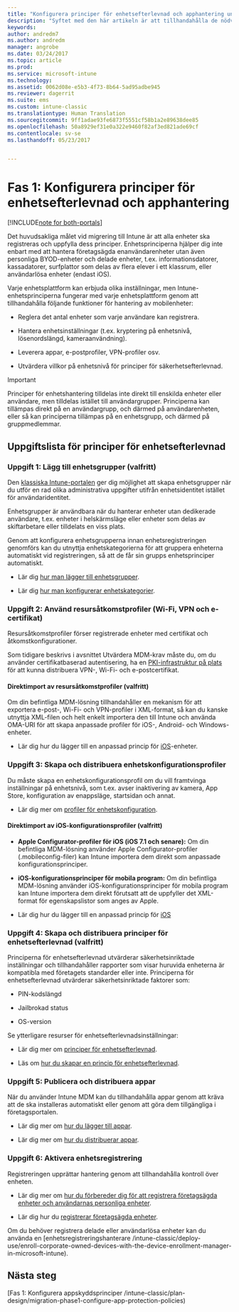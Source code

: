 ```yaml
---
title: "Konfigurera principer för enhetsefterlevnad och apphantering under en Intune-migrering | Microsoft Docs"
description: "Syftet med den här artikeln är att tillhandahålla de nödvändiga åtgärder som krävs för att konfigurera enhetsefterlevnad och apphantering under en Intune-migrering."
keywords: 
author: andredm7
ms.author: andredm
manager: angrobe
ms.date: 03/24/2017
ms.topic: article
ms.prod: 
ms.service: microsoft-intune
ms.technology: 
ms.assetid: 0062d08e-e5b3-4f73-8b64-5ad95adbe945
ms.reviewer: dagerrit
ms.suite: ems
ms.custom: intune-classic
ms.translationtype: Human Translation
ms.sourcegitcommit: 9ff1adae93fe6873f5551cf58b1a2e89638dee85
ms.openlocfilehash: 50a8929ef31e0a322e9460f82af3ed821ade69cf
ms.contentlocale: sv-se
ms.lasthandoff: 05/23/2017


---
```


# <a name="phase-1-configure-device-compliance-and-app-management-policies"></a>Fas 1: Konfigurera principer för enhetsefterlevnad och apphantering

[!INCLUDE[note for both-portals](../includes/note-for-both-portals.md)]

Det huvudsakliga målet vid migrering till Intune är att alla enheter ska registreras och uppfylla dess principer. Enhetsprinciperna hjälper dig inte enbart med att hantera företagsägda enanvändarenheter utan även personliga BYOD-enheter och delade enheter, t.ex. informationsdatorer, kassadatorer, surfplattor som delas av flera elever i ett klassrum, eller användarlösa enheter (endast iOS).

Varje enhetsplattform kan erbjuda olika inställningar, men Intune-enhetsprinciperna fungerar med varje enhetsplattform genom att tillhandahålla följande funktioner för hantering av mobilenheter:

-   Reglera det antal enheter som varje användare kan registrera.

-   Hantera enhetsinställningar (t.ex. kryptering på enhetsnivå, lösenordslängd, kameraanvändning).

-   Leverera appar, e-postprofiler, VPN-profiler osv.

-   Utvärdera villkor på enhetsnivå för principer för säkerhetsefterlevnad.

> [!IMPORTANT]
> Principer för enhetshantering tilldelas inte direkt till enskilda enheter eller användare, men tilldelas istället till användargrupper. Principerna kan tillämpas direkt på en användargrupp, och därmed på användarenheten, eller så kan principerna tillämpas på en enhetsgrupp, och därmed på gruppmedlemmar.

## <a name="task-list-for-device-compliance-policies"></a>Uppgiftslista för principer för enhetsefterlevnad

### <a name="task-1-add-device-groups-optional"></a>Uppgift 1: Lägg till enhetsgrupper (valfritt)

Den [klassiska Intune-portalen](https://manage.microsoft.com/) ger dig möjlighet att skapa enhetsgrupper när du utför en rad olika administrativa uppgifter utifrån enhetsidentitet istället för användaridentitet.

Enhetsgrupper är användbara när du hanterar enheter utan dedikerade användare, t.ex. enheter i helskärmsläge eller enheter som delas av skiftarbetare eller tilldelats en viss plats.

Genom att konfigurera enhetsgrupperna innan enhetsregistreringen genomförs kan du utnyttja enhetskategorierna för att gruppera enheterna automatiskt vid registreringen, så att de får sin grupps enhetsprinciper automatiskt.

-   Lär dig [hur man lägger till enhetsgrupper](/intune-classic/get-started/start-with-a-paid-subscription-to-microsoft-intune-step-5).

-   Lär dig [hur man konfigurerar enhetskategorier](/intune-classic/deploy-use/categorize-devices-with-device-group-mapping-in-microsoft-intune).

### <a name="task-2-use-resource-access-profiles-wi-fi-vpn-and-email-certificates"></a>Uppgift 2: Använd resursåtkomstprofiler (Wi-Fi, VPN och e-certifikat)

Resursåtkomstprofiler förser registrerade enheter med certifikat och åtkomstkonfigurationer.

Som tidigare beskrivs i avsnittet Utvärdera MDM-krav måste du, om du använder certifikatbaserad autentisering, ha en [PKI-infrastruktur på plats](/intune-classic/deploy-use/secure-resource-access-with-certificate-profiles) för att kunna distribuera VPN-, Wi-Fi- och e-postcertifikat.

#### <a name="direct-import-of-resource-access-profiles-optional"></a>Direktimport av resursåtkomstprofiler (valfritt)

Om din befintliga MDM-lösning tillhandahåller en mekanism för att exportera e-post-, Wi-Fi- och VPN-profiler i XML-format, så kan du kanske utnyttja XML-filen och helt enkelt importera den till Intune och använda OMA-URI för att skapa anpassade profiler för iOS-, Android- och Windows-enheter.

-   Lär dig hur du lägger till en anpassad princip för [iOS](/intune-classic/deploy-use/windows-10-policy-settings-in-microsoft-intune)-enheter.

### <a name="task-3-create-and-deploy-device-configuration-profiles"></a>Uppgift 3: Skapa och distribuera enhetskonfigurationsprofiler

Du måste skapa en enhetskonfigurationsprofil om du vill framtvinga inställningar på enhetsnivå, som t.ex. avser inaktivering av kamera, App Store, konfiguration av enappsläge, startsidan och annat.

- Lär dig mer om [profiler för enhetskonfiguration](https://docs.microsoft.com/intune/device-profile-create).

####  <a name="direct-import-of-ios-configuration-profiles-optional"></a>Direktimport av iOS-konfigurationsprofiler (valfritt)

-   **Apple Configurator-profiler för iOS (iOS 7.1 och senare):** Om din befintliga MDM-lösning använder Apple Configurator-profiler (.mobileconfig-filer) kan Intune importera dem direkt som anpassade konfigurationsprinciper.

-   **iOS-konfigurationsprinciper för mobila program:** Om din befintliga MDM-lösning använder iOS-konfigurationsprinciper för mobila program kan Intune importera dem direkt förutsatt att de uppfyller det XML-format för egenskapslistor som anges av Apple.

- Lär dig hur du lägger till en anpassad princip för [iOS](/intune-classic/deploy-use/ios-policy-settings-in-microsoft-intune#custom-policy-settings)

### <a name="task-4-create-and-deploy-device-compliance-policies-optional"></a>Uppgift 4: Skapa och distribuera principer för enhetsefterlevnad (valfritt)

Principerna för enhetsefterlevnad utvärderar säkerhetsinriktade inställningar och tillhandahåller rapporter som visar huruvida enheterna är kompatibla med företagets standarder eller inte. Principerna för enhetsefterlevnad utvärderar säkerhetsinriktade faktorer som:

-   PIN-kodslängd

-   Jailbrokad status

-   OS-version

Se ytterligare resurser för enhetsefterlevnadsinställningar:

-   Lär dig mer om [principer för enhetsefterlevnad](/intune-classic/deploy-use/introduction-to-device-compliance-policies-in-microsoft-intune).

-   Läs om [hur du skapar en princip för enhetsefterlevnad](/intune-classic/deploy-use/create-a-device-compliance-policy-in-microsoft-intune).

### <a name="task-5-publish-and-deploy-apps"></a>Uppgift 5: Publicera och distribuera appar

När du använder Intune MDM kan du tillhandahålla appar genom att kräva att de ska installeras automatiskt eller genom att göra dem tillgängliga i företagsportalen.

-   Lär dig mer om [hur du lägger till appar](/intune-classic/deploy-use/add-apps).

-   Lär dig mer om [hur du distribuerar appar](/intune-classic/deploy-use/deploy-apps).

### <a name="task-6-enable-device-enrollment"></a>Uppgift 6: Aktivera enhetsregistrering

Registreringen upprättar hantering genom att tillhandahålla kontroll över enheten.

-   Lär dig mer om [hur du förbereder dig för att registrera företagsägda enheter och användarnas personliga enheter](/intune-classic/deploy-use/enroll-devices-in-microsoft-intune).

-   Lär dig hur du [registrerar företagsägda enheter](/intune-classic/deploy-use/manage-corporate-owned-devices).

Om du behöver registrera delade eller användarlösa enheter kan du använda en [enhetsregistreringshanterare /intune-classic/deploy-use/enroll-corporate-owned-devices-with-the-device-enrollment-manager-in-microsoft-intune).

## <a name="next-steps"></a>Nästa steg 

[Fas 1: Konfigurera appskyddsprinciper /intune-classic/plan-design/migration-phase1-configure-app-protection-policies)

